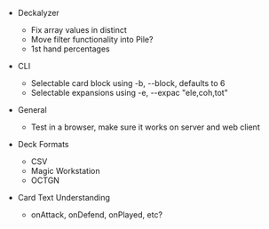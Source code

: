 - Deckalyzer
    - Fix array values in distinct
    - Move filter functionality into Pile?
    - 1st hand percentages

- CLI
    - Selectable card block using -b, --block, defaults to 6
    - Selectable expansions using -e, --expac "ele,coh,tot"

- General
    - Test in a browser, make sure it works on server and web client

- Deck Formats
    - CSV
    - Magic Workstation
    - OCTGN

- Card Text Understanding
    - onAttack, onDefend, onPlayed, etc?

